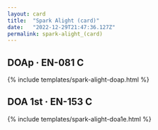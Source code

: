 ```yaml
---
layout: card
title:  "Spark Alight (card)"
date:   "2022-12-29T21:47:36.127Z"
permalink: spark-alight_(card)
---
```


## DOAp &middot; EN-081 C

{% include templates/spark-alight-doap.html %}


## DOA 1st &middot; EN-153 C

{% include templates/spark-alight-doa1e.html %}
